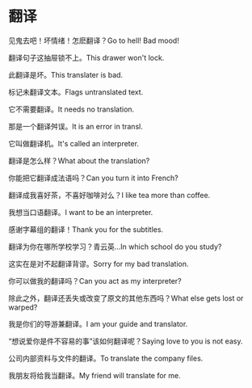 # 翻译

<p><span class="chinese">见鬼去吧！坏情绪！怎麽翻译？</span><span class="english">Go to hell! Bad mood!</span></p>

<p><span class="chinese">翻译句子这抽屉锁不上。</span><span class="english">This drawer won't lock.</span></p>

<p><span class="chinese">此翻译是坏。</span><span class="english">This translater is bad.</span></p>

<p><span class="chinese">标记未翻译文本。</span><span class="english">Flags untranslated text.</span></p>

<p><span class="chinese">它不需要翻译。</span><span class="english">It needs no translation.</span></p>

<p><span class="chinese">那是一个翻译舛误。</span><span class="english">It is an error in transl.</span></p>

<p><span class="chinese">它叫做翻译机。</span><span class="english">It's called an interpreter.</span></p>

<p><span class="chinese">翻译是怎么样？</span><span class="english">What about the translation?</span></p>

<p><span class="chinese">你能把它翻译成法语吗？</span><span class="english">Can you turn it into French?</span></p>

<p><span class="chinese">翻译成我喜好茶，不喜好咖啡对么？</span><span class="english">I like tea more than coffee.</span></p>

<p><span class="chinese">我想当口语翻译。</span><span class="english">I want to be an interpreter.</span></p>

<p><span class="chinese">感谢字幕组的翻译！</span><span class="english">Thank you for the subtitles.</span></p>

<p><span class="chinese">翻译为你在哪所学校学习？青云英…</span><span class="english">In which school do you study?</span></p>

<p><span class="chinese">这实在是对不起翻译背谬。</span><span class="english">Sorry for my bad translation.</span></p>

<p><span class="chinese">你可以做我的翻译吗？</span><span class="english">Can you act as my interpreter?</span></p>

<p><span class="chinese">除此之外，翻译还丢失或改变了原文的其他东西吗？</span><span class="english">What else gets lost or warped?</span></p>

<p><span class="chinese">我是你们的导游兼翻译。</span><span class="english">I am your guide and translator.</span></p>

<p><span class="chinese">“想说爱你是件不容易的事”该如何翻译呢？</span><span class="english">Saying love to you is not easy.</span></p>

<p><span class="chinese">公司内部资料与文件的翻译。</span><span class="english">To translate the company files.</span></p>

<p><span class="chinese">我朋友将给我当翻译。</span><span class="english">My friend will translate for me.</span></p>

